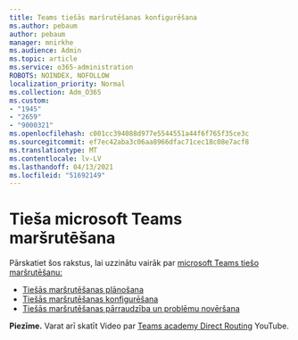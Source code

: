 ```yaml
---
title: Teams tiešās maršrutēšanas konfigurēšana
ms.author: pebaum
author: pebaum
manager: mnirkhe
ms.audience: Admin
ms.topic: article
ms.service: o365-administration
ROBOTS: NOINDEX, NOFOLLOW
localization_priority: Normal
ms.collection: Adm_O365
ms.custom:
- "1945"
- "2659"
- "9000321"
ms.openlocfilehash: c001cc394088d977e5544551a44f6f765f35ce3c
ms.sourcegitcommit: ef7ec42aba3c06aa8966dfac71cec18c08e7acf8
ms.translationtype: MT
ms.contentlocale: lv-LV
ms.lasthandoff: 04/13/2021
ms.locfileid: "51692149"
---
```

# <a name="direct-routing-for-microsoft-teams"></a>Tieša microsoft Teams maršrutēšana

Pārskatiet šos rakstus, lai uzzinātu vairāk par [microsoft Teams tiešo maršrutēšanu:](https://docs.microsoft.com/MicrosoftTeams/direct-routing-landing-page) 

- [Tiešās maršrutēšanas plānošana](https://docs.microsoft.com/MicrosoftTeams/direct-routing-plan)
- [Tiešās maršrutēšanas konfigurēšana](https://docs.microsoft.com/MicrosoftTeams/direct-routing-configure) 
- [Tiešās maršrutēšanas pārraudzība un problēmu novēršana](https://docs.microsoft.com/MicrosoftTeams/direct-routing-monitor-and-troubleshoot)

**Piezīme.** Varat arī skatīt Video par [Teams academy Direct Routing](https://www.youtube.com/watch?v=1ASftX_Msb8&index=10&list=PLaSOUojkSiGnKuE30ckcjnDVkMNqDv0Vl) YouTube.